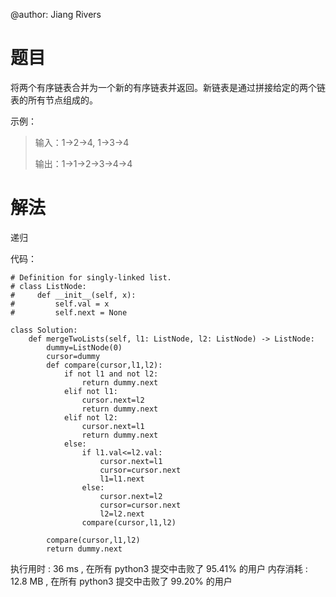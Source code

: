 @author: Jiang Rivers
# 题目

将两个有序链表合并为一个新的有序链表并返回。新链表是通过拼接给定的两个链表的所有节点组成的。 

示例：

> 输入：1->2->4, 1->3->4
>
> 输出：1->1->2->3->4->4

# 解法
递归

代码：

    # Definition for singly-linked list.
    # class ListNode:
    #     def __init__(self, x):
    #         self.val = x
    #         self.next = None

    class Solution:
        def mergeTwoLists(self, l1: ListNode, l2: ListNode) -> ListNode:
            dummy=ListNode(0)
            cursor=dummy
            def compare(cursor,l1,l2):
                if not l1 and not l2:
                    return dummy.next
                elif not l1:
                    cursor.next=l2
                    return dummy.next
                elif not l2:
                    cursor.next=l1
                    return dummy.next
                else:
                    if l1.val<=l2.val:
                        cursor.next=l1
                        cursor=cursor.next
                        l1=l1.next
                    else:
                        cursor.next=l2
                        cursor=cursor.next
                        l2=l2.next
                    compare(cursor,l1,l2)
                    
            compare(cursor,l1,l2)
            return dummy.next
            
执行用时 :
36 ms
, 在所有 python3 提交中击败了
95.41%
的用户
内存消耗 :
12.8 MB
, 在所有 python3 提交中击败了
99.20%
的用户
